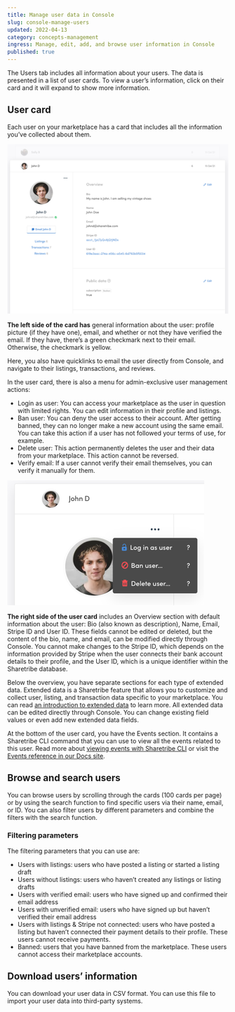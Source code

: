 ```yaml
---
title: Manage user data in Console
slug: console-manage-users
updated: 2022-04-13
category: concepts-management
ingress: Manage, edit, add, and browse user information in Console
published: true
---
```


The Users tab includes all information about your users. The data is
presented in a list of user cards. To view a user’s information, click
on their card and it will expand to show more information.

## User card

Each user on your marketplace has a card that includes all the
information you’ve collected about them.

![User card](./user-card.png)

**The left side of the card has** general information about the user:
profile picture (if they have one), email, and whether or not they have
verified the email. If they have, there’s a green checkmark next to
their email. Otherwise, the checkmark is yellow.

Here, you also have quicklinks to email the user directly from Console,
and navigate to their listings, transactions, and reviews.

In the user card, there is also a menu for admin-exclusive user
management actions:

- Login as user: You can access your marketplace as the user in question
  with limited rights. You can edit information in their profile and
  listings.
- Ban user: You can deny the user access to their account. After getting
  banned, they can no longer make a new account using the same email.
  You can take this action if a user has not followed your terms of use,
  for example.
- Delete user: This action permanently deletes the user and their data
  from your marketplace. This action cannot be reversed.
- Verify email: If a user cannot verify their email themselves, you can
  verify it manually for them.

![Admin actions](./admin-actions.png)

**The right side of the user card** includes an Overview section with
default information about the user: Bio (also known as description),
Name, Email, Stripe ID and User ID. These fields cannot be edited or
deleted, but the content of the bio, name, and email, can be modified
directly through Console. You cannot make changes to the Stripe ID,
which depends on the information provided by Stripe when the user
connects their bank account details to their profile, and the User ID,
which is a unique identifier within the Sharetribe database.

Below the overview, you have separate sections for each type of extended
data. Extended data is a Sharetribe feature that allows you to customize
and collect user, listing, and transaction data specific to your
marketplace. You can read
[an introduction to extended data](/concepts/extended-data-introduction/)
to learn more. All extended data can be edited directly through Console.
You can change existing field values or even add new extended data
fields.

At the bottom of the user card, you have the Events section. It contains
a Sharetribe CLI command that you can use to view all the events related
to this user. Read more about
[viewing events with Sharetribe CLI](/how-to/view-events-with-sharetribe-cli/)
or visit the [Events reference in our Docs site](/references/events/).

## Browse and search users

You can browse users by scrolling through the cards (100 cards per page)
or by using the search function to find specific users via their name,
email, or ID. You can also filter users by different parameters and
combine the filters with the search function.

### Filtering parameters

The filtering parameters that you can use are:

- Users with listings: users who have posted a listing or started a
  listing draft
- Users without listings: users who haven’t created any listings or
  listing drafts
- Users with verified email: users who have signed up and confirmed
  their email address
- Users with unverified email: users who have signed up but haven’t
  verified their email address
- Users with listings & Stripe not connected: users who have posted a
  listing but haven’t connected their payment details to their profile.
  These users cannot receive payments.
- Banned: users that you have banned from the marketplace. These users
  cannot access their marketplace accounts.

## Download users’ information

You can download your user data in CSV format. You can use this file to
import your user data into third-party systems.

